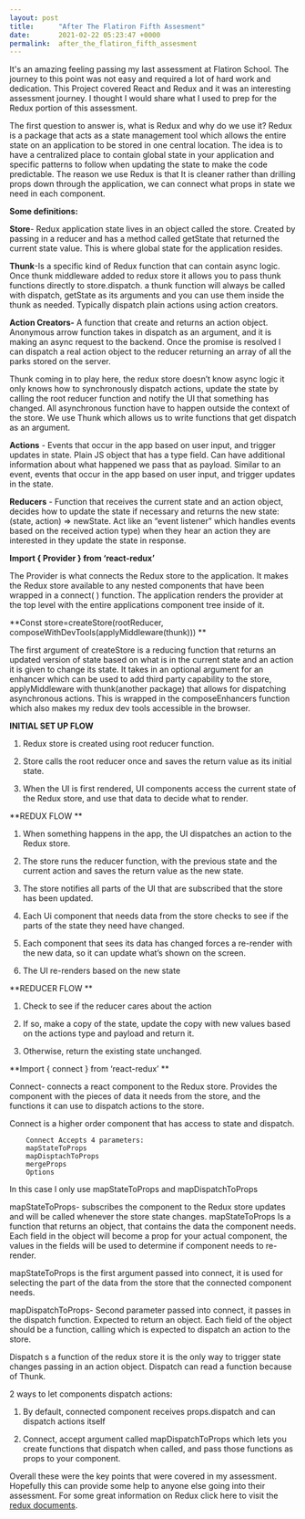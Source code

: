 ```yaml
---
layout: post
title:      "After The Flatiron Fifth Assesment"
date:       2021-02-22 05:23:47 +0000
permalink:  after_the_flatiron_fifth_assesment
---
```



It's an amazing feeling passing my last assessment at Flatiron School.  The journey to this point was not easy and required a lot of hard work and dedication.  This Project covered React and Redux and it was an interesting assessment journey.  I thought I would share what I used to prep for the Redux portion of this assessment.  

The first question to answer is, what is Redux and why do we use it?  Redux is a package that acts as a state management tool which allows the entire state on an application to be stored in one central location.  The idea is to have a centralized place to contain global state in your application and specific patterns to follow when updating the state to make the code predictable.  The reason we use Redux is that It is cleaner rather than drilling props down through the application, we can connect what props in state we need in each component.

**Some definitions:**

**Store**-	Redux application state lives in an object called the store.  Created by passing in a reducer and has a method called getState that returned the current state value.  This is where global state for the application resides.

**Thunk**-Is a specific kind of Redux function that can contain async logic. Once thunk 				middleware added to redux store it allows you to pass thunk functions directly 				to store.dispatch. a thunk function will always be called with dispatch, getState 				as its arguments and you can use them inside the thunk as needed.  Typically 				dispatch plain actions using action creators.

**Action Creators-** A function that create and returns an action object.  Anonymous arrow function takes in dispatch as an argument, and it is making an async request to the backend.  Once the promise is resolved I can dispatch a real action object to the reducer returning an array of all the parks stored on the server.

Thunk coming in to play here, the redux store doesn’t know async logic it only knows how to synchronously dispatch actions, update the state by calling the root reducer function and notify the UI that something has changed.  All asynchronous function have to happen outside the context of the store. We use Thunk which allows us to write functions that get dispatch as an argument.

**Actions** -	Events that occur in the app based on user input, and trigger updates in state. Plain JS object that has a type field. Can have additional information about what happened we pass that as payload.  Similar to an event, events that occur in the app based on user input, and trigger updates in the state.  

**Reducers** - 	Function that receives the current state and an action object, decides how to 				update the state if necessary and returns the new state: (state, action) => 				newState.  Act like an “event listener” which handles events based on the 				received action type) when they hear an action they are interested in they update 		the state in response.


**Import { Provider } from ‘react-redux’**

The Provider is what connects the Redux store to the application.  It makes the Redux store available to any nested components that have been wrapped in a connect( ) function.  The application renders the provider at the top level with the entire applications component tree inside of it. 

**Const store=createStore(rootReducer, composeWithDevTools(applyMiddleware(thunk)))
**

The first argument of createStore is a reducing function that returns an updated version of state based on what is in the current state and an action it is given to change its state.  It takes in an optional argument for an enhancer which can be used to add third party capability to the store, applyMiddleware with thunk(another package) that allows for dispatching asynchronous actions.  This is wrapped in the composeEnhancers function which also makes my redux dev tools accessible in the browser.

**INITIAL SET UP FLOW**

1. Redux store is created using root reducer function.

2. Store calls the root reducer once and saves the return value as its initial state.

3. When the UI is first rendered, UI components access the current state of the Redux store, and use that data to decide what to render. 

**REDUX FLOW
**

1. When something happens in the app, the UI dispatches an action to the Redux store. 

2. The store runs the reducer function, with the previous state and the current action and saves the return value as the new state. 
 
3. The store notifies all parts of the UI that are subscribed that the store has been updated.
 
4. Each Ui component that needs data from the store checks to see if the parts of the state they need have changed.
 
5. Each component that sees its data has changed forces a re-render with the new data, so it can update what’s shown on the screen.
 
6. The UI re-renders based on the new state

**REDUCER FLOW
**

1. Check to see if the reducer cares about the action

2. If so, make a copy of the state, update the copy with new values based on the actions type and payload and return it.

3. Otherwise, return the existing state unchanged.

**Import { connect } from ‘react-redux’
**

Connect-	connects a react component to the Redux store.  Provides the component with the pieces of data it needs from the store, and the functions it can use to dispatch actions to the store.
		
Connect is a higher order component that has access to state and dispatch. 

		Connect Accepts 4 parameters:
		mapStateToProps
		mapDisptachToProps
		mergeProps
		Options

In this case I only use mapStateToProps and mapDispatchToProps

mapStateToProps-	subscribes the component to the Redux store updates and will be called 		whenever the store state changes.  mapStateToProps Is a function that returns an object, that contains the data the component needs. Each field in the object will become a prop for your actual component, the values in the fields will be used to determine if component needs to re-render.

mapStateToProps is the first argument passed into connect, it is used for selecting the part of the data from the store that the connected component needs.

mapDispatchToProps-	Second parameter passed into connect, it passes in the dispatch function. Expected to return an object.  Each field of the object should be a function, calling which is expected to dispatch an action to the store. 

Dispatch s a function of the redux store it is the only way to trigger state changes passing in an action object. Dispatch can read a function because of Thunk.
			
2 ways to let components dispatch actions:

1. By default, connected component receives props.dispatch and can dispatch actions itself

2. Connect, accept argument called mapDispatchToProps which lets you create functions that dispatch when called, and pass those functions as 	props to your component.



Overall these were the key points that were covered in my assessment. Hopefully this can provide some help to anyone else going into their assessment.  For some great information on Redux click here to visit the [redux documents](https://redux.js.org/).


					



